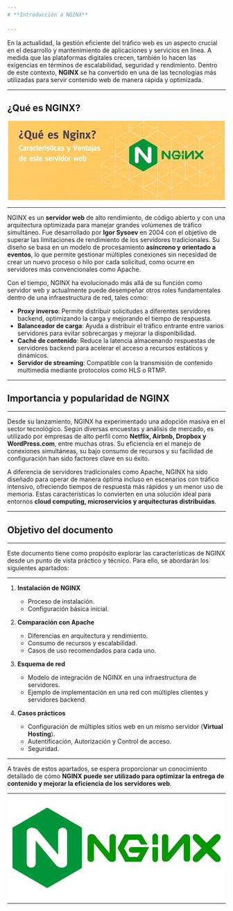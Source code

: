 ```yaml
---
# **Introducción a NGINX**  

---
```

En la actualidad, la gestión eficiente del tráfico web es un aspecto crucial en el desarrollo y mantenimiento de aplicaciones y servicios en línea. A medida que las plataformas digitales crecen, también lo hacen las exigencias en términos de escalabilidad, seguridad y rendimiento. Dentro de este contexto, **NGINX** se ha convertido en una de las tecnologías más utilizadas para servir contenido web de manera rápida y optimizada.

---
## **¿Qué es NGINX?**  

<p align="center">
  <img src="/Imagenes/nginx2.jpg" alt="Descripción de la imagen" width="500"/>
</p> 

---
NGINX es un **servidor web** de alto rendimiento, de código abierto y con una arquitectura optimizada para manejar grandes volúmenes de tráfico simultáneo. Fue desarrollado por **Igor Sysoev** en 2004 con el objetivo de superar las limitaciones de rendimiento de los servidores tradicionales. Su diseño se basa en un modelo de procesamiento **asíncrono y orientado a eventos**, lo que permite gestionar múltiples conexiones sin necesidad de crear un nuevo proceso o hilo por cada solicitud, como ocurre en servidores más convencionales como Apache.  

Con el tiempo, NGINX ha evolucionado más allá de su función como servidor web y actualmente puede desempeñar otros roles fundamentales dentro de una infraestructura de red, tales como:  

- **Proxy inverso**: Permite distribuir solicitudes a diferentes servidores backend, optimizando la carga y mejorando el tiempo de respuesta.  
- **Balanceador de carga**: Ayuda a distribuir el tráfico entrante entre varios servidores para evitar sobrecargas y mejorar la disponibilidad.  
- **Caché de contenido**: Reduce la latencia almacenando respuestas de servidores backend para acelerar el acceso a recursos estáticos y dinámicos.  
- **Servidor de streaming**: Compatible con la transmisión de contenido multimedia mediante protocolos como HLS o RTMP.  

---
## **Importancia y popularidad de NGINX**  

---
Desde su lanzamiento, NGINX ha experimentado una adopción masiva en el sector tecnológico. Según diversas encuestas y análisis de mercado, es utilizado por empresas de alto perfil como **Netflix, Airbnb, Dropbox y WordPress.com**, entre muchas otras. Su eficiencia en el manejo de conexiones simultáneas, su bajo consumo de recursos y su facilidad de configuración han sido factores clave en su éxito.  

A diferencia de servidores tradicionales como Apache, NGINX ha sido diseñado para operar de manera óptima incluso en escenarios con tráfico intensivo, ofreciendo tiempos de respuesta más rápidos y un menor uso de memoria. Estas características lo convierten en una solución ideal para entornos **cloud computing, microservicios y arquitecturas distribuidas**.  

---
## **Objetivo del documento**  

---
Este documento tiene como propósito explorar las características de NGINX desde un punto de vista práctico y técnico. Para ello, se abordarán los siguientes apartados:  

---
1. **Instalación de NGINX**  

   - Proceso de instalación.  
   - Configuración básica inicial.  

2. **Comparación con Apache**  

   - Diferencias en arquitectura y rendimiento.  
   - Consumo de recursos y escalabilidad.  
   - Casos de uso recomendados para cada uno.  

3. **Esquema de red**  

   - Modelo de integración de NGINX en una infraestructura de servidores.  
   - Ejemplo de implementación en una red con múltiples clientes y servidores backend.
   
4. **Casos prácticos**  

   - Configuración de múltiples sitios web en un mismo servidor (**Virtual Hosting**).  
   - Autentificación, Autorización y Control de acceso.  
   - Seguridad.  

 

---
A través de estos apartados, se espera proporcionar un conocimiento detallado de cómo **NGINX puede ser utilizado para optimizar la entrega de contenido y mejorar la eficiencia de los servidores web**.  

---

<p align="center">
  <img src="/Imagenes/Nginx.png" alt="Descripción de la imagen" width="500"/>
</p> 

---
